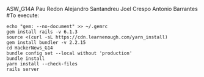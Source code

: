 ASW_G14A
Pau Redon
Alejandro Santandreu
Joel Crespo
Antonio Barrantes
#To execute:
```
echo "gem: --no-document" >> ~/.gemrc
gem install rails -v 6.1.3
source <(curl -sL https://cdn.learnenough.com/yarn_install)
gem install bundler -v 2.2.15
cd HackerNews_G14
bundle config set --local without 'production'
bundle install
yarn install --check-files
rails server
```

